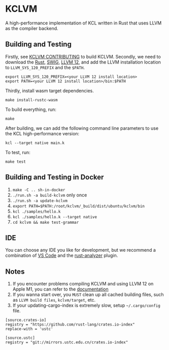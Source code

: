 # KCLVM

A high-performance implementation of KCL written in Rust that uses LLVM as the compiler backend.

## Building and Testing

Firstly, see [KCLVM CONTRIBUTING](../CONTRIBUTING.md) to build KCLVM. Secondly, we need to download the [Rust](https://www.rust-lang.org/), [SWIG](http://www.swig.org/), [LLVM 12](https://releases.llvm.org/download.html), and add the LLVM installation location to `LLVM_SYS_120_PREFIX` and the `$PATH`.

```
export LLVM_SYS_120_PREFIX=<your LLVM 12 install location>
export PATH=<your LLVM 12 install location>/bin:$PATH
```

Thirdly, install wasm target dependencies.

```
make install-rustc-wasm
```

To build everything, run:

```
make
```

After building, we can add the following command line parameters to use the KCL high-performance version:

```
kcl --target native main.k
```

To test, run:

```
make test
```

## Building and Testing in Docker

1. `make -C .. sh-in-docker`
2. `./run.sh -a build-kclvm` only once
3. `./run.sh -a update-kclvm`
4. `export PATH=$PATH:/root/kclvm/_build/dist/ubuntu/kclvm/bin`
5. `kcl ./samples/hello.k`
6. `kcl ./samples/hello.k --target native`
7. `cd kclvm && make test-grammar`

## IDE

You can choose any IDE you like for development, but we recommend a combination of [VS Code](https://code.visualstudio.com/) and the [rust-analyzer](https://marketplace.visualstudio.com/items?itemName=matklad.rust-analyzer) plugin.

## Notes

1. If you encounter problems compiling KCLVM and using LLVM 12 on Apple M1, you can refer to the [documentation](./docs/m1-mac-setup.md)
2. If you wanna start over, you `MUST` clean up all cached building files, such as `LLVM build files`, `kclvm/target`, etc.
3. If your updating-cargo-index is extremely slow, setup `~/.cargo/config` file.

```
[source.crates-io]
registry = "https://github.com/rust-lang/crates.io-index"
replace-with = 'ustc'

[source.ustc]
registry = "git://mirrors.ustc.edu.cn/crates.io-index"
```
